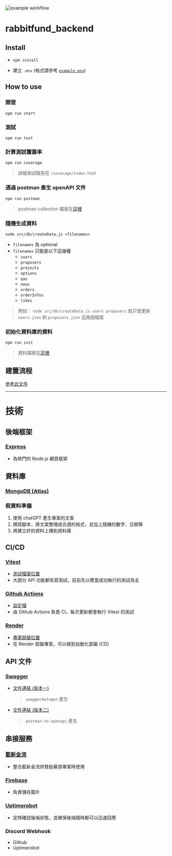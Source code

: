 ![example workflow](https://github.com/rabbitfund/rabbitfund_backend/actions/workflows/main.yml/badge.svg)

# rabbitfund_backend
## Install
- ```
  npm install
  ```
- 建立 `.env` (格式請參考 [`example.env`](example.env))

## How to use
### 開發
```
npm run start
```

### 測試
```
npm run test
```

### 計算測試覆蓋率
```
npm run coverage
```
> 詳細測試報告在 `/coverage/index.html`

### 透過 postman 產生 openAPI 文件
```
npm run postman
```
> postman collection 檔案在[這裡](doc/倍而兔募資平台.postman_collection.json)

### 隨機生成資料
```
node src/db/createData.js <filenames>  
```
- `filenames` 為 optional
- `filenames` 只能是以下這幾種
  - `users`
  - `proposers`
  - `projects`
  - `options`
  - `qas`
  - `news`
  - `orders`
  - `orderInfos`
  - `likes`
> 例如： `node src/db/createData.js users proposers` 就只會更新 `users.json` 和 `proposers.json` 這兩個檔案

### 初始化資料庫的資料
```
npm run init
```
> 資料檔案在[這裡](src/db/data)

## 建置流程
[參考此文件](doc/build.md)

---

# 技術
## 後端框架
### [Express](https://expressjs.com/)
- 為熱門的 Node.js 網頁框架

## 資料庫
### [MongoDB (Atlas)](https://www.mongodb.com/cloud/atlas/register)

### 假資料準備
1. 使用 chatGPT 產生專案的文案
2. 撰寫腳本，將文案整理成合適的格式，並加上隨機的數字、日期等
3. 將建立好的資料上傳到資料庫

## CI/CD
### [Vitest](https://vitest.dev/)
- [測試檔案位置](/test)
- 大部分 API 功能都有寫測試，目前先以應當成功執行的測試為主

### [Github Actions](https://github.com/features/actions)
- [設定檔](/.github/workflows/main.yml)
- 由 Github Actions 負責 CI，每次更新都會執行 Vitest 的測試

### [Render](https://render.com/)
- [專案部屬位置](https://rabbitfund-backend.onrender.com)
- 在 Render 部屬專案，可以做到自動化部屬 (CD)

## API 文件
### [Swagger](https://swagger.io/)
- [文件連結 (版本一)](https://rabbitfund-backend.onrender.com/docs/)
  > `swaggerAutogen` 產生
- [文件連結 (版本二)](https://rabbitfund-backend.onrender.com/docs-postman/)
  > `postman-to-openapi` 產生

## 串接服務
### [藍新金流](https://www.newebpay.com/)
- 整合藍新金流供贊助募資專案時使用

### [Firebase](https://firebase.google.com/)
- 負責儲存圖片

### [Uptimerobot](https://uptimerobot.com/)
- 定時確認後端狀態，並確保後端隨時都可以迅速回應

### Discord Webhook
- Github
- Uptimerobot
